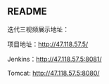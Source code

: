 ## README

迭代三视频展示地址：

项目地址：http://47.118.57.5/

Jenkins：http://47.118.57.5:8081/

Tomcat:  http://47.118.57.5:8080/